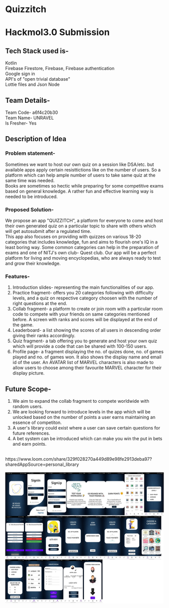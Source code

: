 # Quizzitch
# Hackmol3.0 Submission
## Tech Stack used is-<br>
Kotlin <br>
Firebase Firestore, Firebase, Firebase authentication<br>
Google sign in<br>
API's of "open trivial database"<br>
Lottie files and Json Node<br>
## Team Details-
Team Code- a6f4c20b30<br>
Team Name- UNRAVEL<br>
Is Fresher- Yes<br>
## Description of Idea
### Problem statement- 
Sometimes we want to host our own quiz on a session like DSA/etc. but available apps apply certain resisttictions like on the number of users. So a platform which can help ample number of users to take same quiz at the same time was needed.<br>
Books are sometimes so hectic while preparing for some competitive exams based on general knowledge. A rather fun and effective learning way is needed to be introduced.<br>
### Proposed Solution-
We propose an app "QUIZZITCH", a platform for everyone to come and host their own generated quiz on a particular topic to share with others which will get autosubmit after a regulated time. <br>
This app also focuses on providing with quizzes on various 18-20 categories that includes knowledge, fun and aims to flourish one's IQ in a least boring way. Some common categories can help in the preparation of exams and one of NITJ's own club- Quest club.
Our app will be a perfect platform for living and moving encyclopedias, who are always ready to test and grow their knowledge.
### Features-
1. Introduction slides- representing the main functionalities of our app.<br>
2. Practice fragment- offers you 20 categories following with difficulty levels, and a quiz on respective category choosen with the number of right questions at the end. <br>
3. Collab fragment- a platform to create or join room with a particular room code to compete with your friends on same categories mentioned before. A screen with ranks and scores will be displayed at the end of the game. <br>
4. Leaderboard- a list showing the scores of all users in descending order giving their ranks accordingly. 
5. Quiz fragment- a tab offering you to generate and host your own quiz which will provide a code that can be shared with 100-150 users. <br>
6. Profile page- a fragment displaying the no. of quizes done, no. of games played and no. of games won. It also shows the display name and email id of the user. 
An AVATAR list of MARVEL characters is also made to allow users to choose among their favourite MARVEL character for their display picture.<br>
## Future Scope-
1. We aim to expand the collab fragment to compete worldwide with random users.<br>
2. We are looking forward to introduce levels in the app which will be unlocked based on the number of points a user earns maintaining an essence of competiton. <br>
3. A user's library could exist where a user can save certain questions for future references. <br>
4. A bet system can be introduced which can make you win the put in bets and earn points.<br>
<br>
https://www.loom.com/share/329f028270a449d89e98fe2913deba97?sharedAppSource=personal_library <br>

<br>
<img width="559" alt="sampleimages" src = https://github.com/Akshi-ta/Quizzitch/blob/master/img.jpeg >




